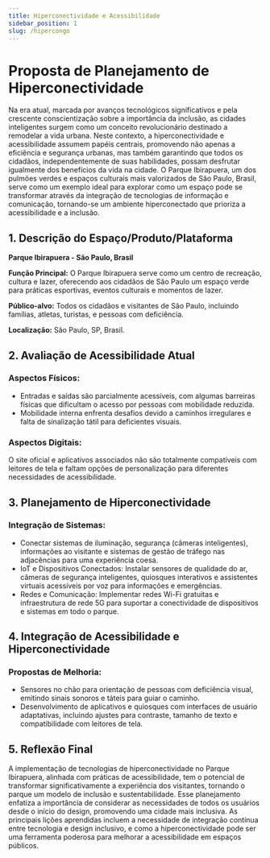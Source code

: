 ```yaml
---
title: Hiperconectividade e Acessibilidade
sidebar_position: 1
slug: /hipercongo
---
```


# Proposta de Planejamento de Hiperconectividade
Na era atual, marcada por avanços tecnológicos significativos e pela crescente conscientização sobre a importância da inclusão, as cidades inteligentes surgem como um conceito revolucionário destinado a remodelar a vida urbana. Neste contexto, a hiperconectividade e acessibilidade assumem papéis centrais, promovendo não apenas a eficiência e segurança urbanas, mas também garantindo que todos os cidadãos, independentemente de suas habilidades, possam desfrutar igualmente dos benefícios da vida na cidade. O Parque Ibirapuera, um dos pulmões verdes e espaços culturais mais valorizados de São Paulo, Brasil, serve como um exemplo ideal para explorar como um espaço pode se transformar através da integração de tecnologias de informação e comunicação, tornando-se um ambiente hiperconectado que prioriza a acessibilidade e a inclusão.

## 1. Descrição do Espaço/Produto/Plataforma
<strong>Parque Ibirapuera - São Paulo, Brasil</strong>

<strong>Função Principal:</strong> 
O Parque Ibirapuera serve como um centro de recreação, cultura e lazer, oferecendo aos cidadãos de São Paulo um espaço verde para práticas esportivas, eventos culturais e momentos de lazer.

<strong>Público-alvo:</strong> 
Todos os cidadãos e visitantes de São Paulo, incluindo famílias, atletas, turistas, e pessoas com deficiência.

<strong>Localização:</strong> São Paulo, SP, Brasil.

## 2. Avaliação de Acessibilidade Atual
### Aspectos Físicos:
- Entradas e saídas são parcialmente acessíveis, com algumas barreiras físicas que dificultam o acesso por pessoas com mobilidade reduzida.
- Mobilidade interna enfrenta desafios devido a caminhos irregulares e falta de sinalização tátil para deficientes visuais.

### Aspectos Digitais:
O site oficial e aplicativos associados não são totalmente compatíveis com leitores de tela e faltam opções de personalização para diferentes necessidades de acessibilidade.

## 3. Planejamento de Hiperconectividade

### Integração de Sistemas:
- Conectar sistemas de iluminação, segurança (câmeras inteligentes), informações ao visitante e sistemas de gestão de tráfego nas adjacências para uma experiência coesa.
- IoT e Dispositivos Conectados:
Instalar sensores de qualidade do ar, câmeras de segurança inteligentes, quiosques interativos e assistentes virtuais acessíveis por voz para informações e emergências.
- Redes e Comunicação:
Implementar redes Wi-Fi gratuitas e infraestrutura de rede 5G para suportar a conectividade de dispositivos e sistemas em todo o parque.


## 4. Integração de Acessibilidade e Hiperconectividade
### Propostas de Melhoria:
- Sensores no chão para orientação de pessoas com deficiência visual, emitindo sinais sonoros e táteis para guiar o caminho.
- Desenvolvimento de aplicativos e quiosques com interfaces de usuário adaptativas, incluindo ajustes para contraste, tamanho de texto e compatibilidade com leitores de tela.

## 5. Reflexão Final
A implementação de tecnologias de hiperconectividade no Parque Ibirapuera, alinhada com práticas de acessibilidade, tem o potencial de transformar significativamente a experiência dos visitantes, tornando o parque um modelo de inclusão e sustentabilidade. Esse planejamento enfatiza a importância de considerar as necessidades de todos os usuários desde o início do design, promovendo uma cidade mais inclusiva. As principais lições aprendidas incluem a necessidade de integração contínua entre tecnologia e design inclusivo, e como a hiperconectividade pode ser uma ferramenta poderosa para melhorar a acessibilidade em espaços públicos.